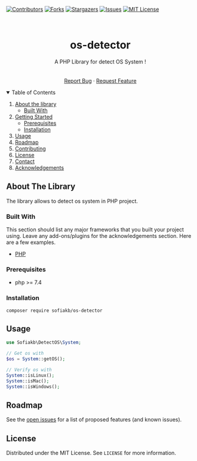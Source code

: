 [![Contributors][contributors-shield]][contributors-url]
[![Forks][forks-shield]][forks-url]
[![Stargazers][stars-shield]][stars-url]
[![Issues][issues-shield]][issues-url]
[![MIT License][license-shield]][license-url]

[comment]: <> ([![LinkedIn][linkedin-shield]][linkedin-url])



<!-- PROJECT LOGO -->
<br />
<p align="center">

  <h1 align="center">os-detector</h1>

  <p align="center">
      A PHP Library for detect OS System !
      <br />
      <!--<a href="https://github.com/sofiakb/os-detector"><strong>Explore the docs »</strong></a>-->
      <br />
      <br />
      <a href="https://github.com/sofiakb/os-detector/issues">Report Bug</a>
      ·
      <a href="https://github.com/sofiakb/os-detector/issues">Request Feature</a>
  </p>

</p>



<!-- TABLE OF CONTENTS -->
<details open="open">
  <summary>Table of Contents</summary>
  <ol>
    <li>
      <a href="#about-the-project">About the library</a>
      <ul>
        <li><a href="#built-with">Built With</a></li>
      </ul>
    </li>
    <li>
      <a href="#getting-started">Getting Started</a>
      <ul>
        <li><a href="#prerequisites">Prerequisites</a></li>
        <li><a href="#installation">Installation</a></li>
      </ul>
    </li>
    <li><a href="#usage">Usage</a></li>
    <li><a href="#roadmap">Roadmap</a></li>
    <li><a href="#contributing">Contributing</a></li>
    <li><a href="#license">License</a></li>
    <li><a href="#contact">Contact</a></li>
    <li><a href="#acknowledgements">Acknowledgements</a></li>
  </ol>
</details>



<!-- ABOUT THE PROJECT -->

## About The Library

The library allows to detect os system in PHP project.

### Built With

This section should list any major frameworks that you built your project using. Leave any add-ons/plugins for the
acknowledgements section. Here are a few examples.

* [PHP](https://php.net)

<!-- GETTING STARTED -->

### Prerequisites

- php >= 7.4

### Installation

```shell
composer require sofiakb/os-detector
```

<!-- USAGE EXAMPLES -->

## Usage

```php
use Sofiakb\DetectOS\System;

// Get os with
$os = System::getOS();

// Verify os with
System::isLinux();
System::isMac();
System::isWindows();
```

<!-- ROADMAP -->

## Roadmap

See the [open issues](https://github.com/sofiakb/os-detector/issues) for a list of proposed features (and known issues).


<!-- LICENSE -->

## License

Distributed under the MIT License. See `LICENSE` for more information.




<!-- MARKDOWN LINKS & IMAGES -->
<!-- https://www.markdownguide.org/basic-syntax/#reference-style-links -->

[contributors-shield]: https://img.shields.io/github/contributors/sofiakb/os-detector.svg?style=for-the-badge

[contributors-url]: https://github.com/sofiakb/os-detector/graphs/contributors

[forks-shield]: https://img.shields.io/github/forks/sofiakb/os-detector.svg?style=for-the-badge

[forks-url]: https://github.com/sofiakb/os-detector/network/members

[stars-shield]: https://img.shields.io/github/stars/sofiakb/os-detector.svg?style=for-the-badge

[stars-url]: https://github.com/sofiakb/os-detector/stargazers

[issues-shield]: https://img.shields.io/github/issues/sofiakb/os-detector.svg?style=for-the-badge

[issues-url]: https://github.com/sofiakb/os-detector/issues

[license-shield]: https://img.shields.io/github/license/sofiakb/os-detector.svg?style=for-the-badge

[license-url]: https://github.com/sofiakb/os-detector/blob/main/LICENSE

[linkedin-shield]: https://img.shields.io/badge/-LinkedIn-black.svg?style=for-the-badge&logo=linkedin&colorB=555

[linkedin-url]: https://www.linkedin.com/in/sofiane-akbly/